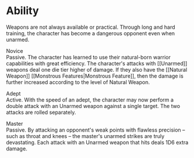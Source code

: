 # Ability
Weapons are not always available or practical. Through long and hard training, the character has become a dangerous opponent even when unarmed.

Novice<br>Passive. The character has learned to use their natural-born warrior capabilities with great efficiency. The character's attacks with [[Unarmed]] weapons deal one die tier higher of damage. If they also have the [[Natural Weapon]] [[Monstrous Features|Monstrous Feature]], then the damage is further increased according to the level of Natural Weapon.

Adept<br>Active. With the speed of an adept, the character may now perform a double attack with an Unarmed weapon against a single target. The two attacks are rolled separately.

Master<br>Passive. By attacking an opponent's weak points with flawless precision – such as throat and knees – the master's unarmed strikes are truly devastating. Each attack with an Unarmed weapon that hits deals 1D6 extra damage.